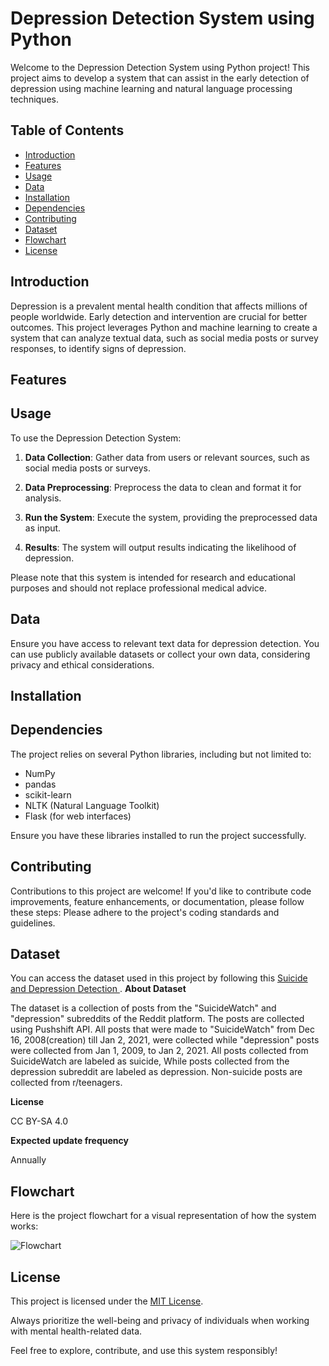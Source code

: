 # Depression Detection System using Python

Welcome to the Depression Detection System using Python project! This project aims to develop a system that can assist in the early detection of depression using machine learning and natural language processing techniques.

## Table of Contents

- [Introduction](#introduction)
- [Features](#features)
- [Usage](#usage)
- [Data](#data)
- [Installation](#installation)
- [Dependencies](#dependencies)
- [Contributing](#contributing)
- [Dataset](#dataset)
- [Flowchart](#flowchart)
- [License](#license)

## Introduction

Depression is a prevalent mental health condition that affects millions of people worldwide. Early detection and intervention are crucial for better outcomes. This project leverages Python and machine learning to create a system that can analyze textual data, such as social media posts or survey responses, to identify signs of depression.

## Features

## Usage

To use the Depression Detection System:

1. **Data Collection**: Gather data from users or relevant sources, such as social media posts or surveys.

2. **Data Preprocessing**: Preprocess the data to clean and format it for analysis.

3. **Run the System**: Execute the system, providing the preprocessed data as input.

4. **Results**: The system will output results indicating the likelihood of depression.

Please note that this system is intended for research and educational purposes and should not replace professional medical advice.

## Data

Ensure you have access to relevant text data for depression detection. You can use publicly available datasets or collect your own data, considering privacy and ethical considerations.

## Installation
## Dependencies

The project relies on several Python libraries, including but not limited to:

- NumPy
- pandas
- scikit-learn
- NLTK (Natural Language Toolkit)
- Flask (for web interfaces)

Ensure you have these libraries installed to run the project successfully.

## Contributing

Contributions to this project are welcome! If you'd like to contribute code improvements, feature enhancements, or documentation, please follow these steps:
Please adhere to the project's coding standards and guidelines.

## Dataset
You can access the dataset used in this project by following this [Suicide and Depression Detection
 ]( https://www.kaggle.com/datasets/nikhileswarkomati/suicide-watch?fbclid=IwAR1dNFNpod_tQCAV6iaBmoBDMSEq-5_LERu1xsTaydG8gNnS-KcdvB2Li54).
**About Dataset**

The dataset is a collection of posts from the "SuicideWatch" and "depression" subreddits of the Reddit platform. The posts are collected using Pushshift API. All posts that were made to "SuicideWatch" from Dec 16, 2008(creation) till Jan 2, 2021, were collected while "depression" posts were collected from Jan 1, 2009, to Jan 2, 2021. All posts collected from SuicideWatch are labeled as suicide, While posts collected from the depression subreddit are labeled as depression. Non-suicide posts are collected from r/teenagers.

**License**

CC BY-SA 4.0

**Expected update frequency**

Annually

## Flowchart
Here is the project flowchart for a visual representation of how the system works:

![Flowchart](flowchart.png)

## License

This project is licensed under the [MIT License](LICENSE.md).

Always prioritize the well-being and privacy of individuals when working with mental health-related data.

Feel free to explore, contribute, and use this system responsibly!

